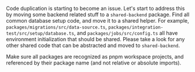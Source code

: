 Code duplication is starting to become an issue. Let's start to address this by moving some backend related stuff to a `shared-backend` package. Find all common database setup code, and move it to a shared helper. For example, `packages/migrations/src/data-source.ts`, `packages/integration-test/src/setup/database.ts`, and `packages/jobs/src/config.ts` all have environment initialization that should be shared. Please take a look for any other shared code that can be abstracted and moved to `shared-backend`.

Make sure all packages are recognized as pnpm workspace projects, and referenced by their package name (and not relative or absolute imports).